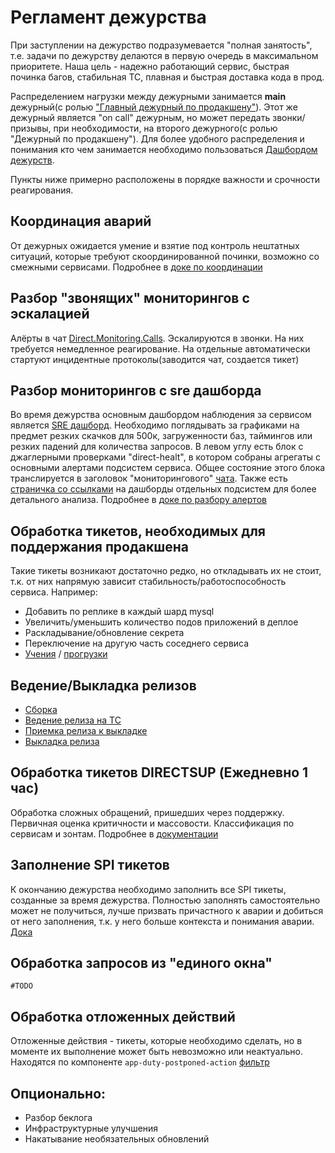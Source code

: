 # Регламент дежурства

При заступлении на дежурство подразумевается "полная занятость", т.е. задачи по дежурству делаются в первую очередь в максимальном приоритете. Наша цель - надежно работающий сервис, быстрая починка багов, стабильная ТС, плавная и быстрая доставка кода в прод.

Распределением нагрузки между дежурными занимается **main** дежурный(с ролью ["Главный дежурный по продакшену"](./main-duty.md)). Этот же дежурный является "on call" дежурным, но может передать звонки/призывы, при необходимости, на второго дежурного(с ролью "Дежурный по продакшену").
Для более удобного распределения и понимания кто чем занимается необходимо пользоваться [Дашбордом дежурств](https://st.yandex-team.ru/dashboard/67567).

Пункты ниже примерно расположены в порядке важности и срочности реагирования.

## Координация аварий
От дежурных ожидается умение и взятие под контроль нештатных ситуаций, которые требуют скоординированной починки, возможно со смежными сервисами. Подробнее в [доке по координации](./duty-incidents-coordination.md)

## Разбор "звонящих" мониторингов с эскалацией
Алёрты в чат [Direct.Monitoring.Calls](../reference/chats.md#Direct-Monitoring-Calls). Эскалируются в звонки. На них требуется немедленное реагирование. На отдельные автоматически стартуют инцидентные протоколы(заводится чат, создается тикет)

## Разбор мониторингов с sre дашборда
Во время дежурства основным дашбордом наблюдения за сервисом является [SRE дашборд](https://solomon.yandex-team.ru/?project=direct&dashboard=direct-group-sre-tv).
Необходимо поглядывать за графиками на предмет резких скачков для 500к, загруженности баз, таймингов или резких падений для количества запросов. В левом углу есть блок с джаглерными проверками "direct-healt", в котором собраны агрегаты с основными алертами подсистем сервиса.
Общее состояние этого блока транслируется в заголовок "мониторингового" [чата](https://t.me/joinchat/BV5nDFZESvl3Sfu5lsIhLg).
Также есть [страничка со ссылками](https://wiki.yandex-team.ru/direct/dash/) на дашборды отдельных подсистем для более детального анализа. Подробнее в [доке по разбору алертов](./duty_alerts_manipulations.md)

## Обработка тикетов, необходимых для поддержания продакшена
Такие тикеты возникают достаточно редко, но откладывать их не стоит, т.к. от них напрямую зависит стабильность/работоспособность сервиса. Например:
- Добавить по реплике в каждый шард mysql
- Увеличить/уменьшить количество подов приложений в деплое
- Раскладывание/обновление секрета
- Переключение на другую часть соседнего сервиса
- [Учения](../jeri/howto-drills.md) / [прогрузки](../jeri/overloading.md)

## Ведение/Выкладка релизов
- [Сборка](../guide/releases/release-newci.md#sborka-reliza)
- [Ведение релиза на ТС](./direct-releases-duty.md)
- [Приемка релиза к выкладке](../processes/regulations_deploy_releases_newci.md#priemka-otvetstvennym-app-duty)
- [Выкладка релиза](../processes/regulations_deploy_releases_newci.md#vykladka-relizov)

## Обработка тикетов DIRECTSUP (Ежедневно 1 час)
Обработка сложных обращений, пришедших через поддержку. Первичная оценка критичности и массовости. Классификация по сервисам и зонтам. Подробнее в [документации](./direct-releases-duty.md#directsup)

## Заполнение SPI тикетов
К окончанию дежурства необходимо заполнить все SPI тикеты, созданные за время дежурства. Полностью заполнять самостоятельно может не получиться, лучше призвать причастного к аварии и добиться от него заполнения, т.к. у него больше контекста и понимания аварии.
[Дока](incidents/spi-ticket)

## Обработка запросов из "единого окна"
`#TODO`

## Обработка отложенных действий
Отложенные действия - тикеты, которые необходимо сделать, но в моменте их выполнение может быть невозможно или неактуально. Находятся по компоненте `app-duty-postponed-action` [фильтр](https://st.yandex-team.ru/issues/?_o=updated+DESC&components=%5B78327%5D&resolution=%5B%22empty%28%29%22%5D)

## Опционально:
- Разбор беклога
- Инфраструктурные улучшения
- Накатывание необязательных обновлений
